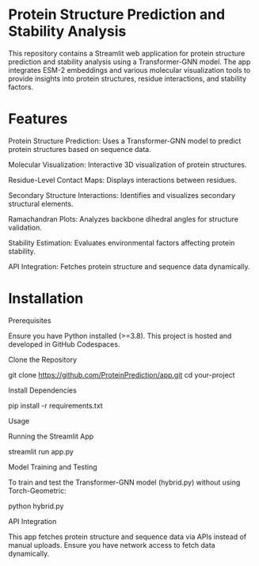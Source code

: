 # Protein Structure Prediction and Stability Analysis

This repository contains a Streamlit web application for protein structure prediction and stability analysis using a Transformer-GNN model. The app integrates ESM-2 embeddings and various molecular visualization tools to provide insights into protein structures, residue interactions, and stability factors.


# Features

Protein Structure Prediction: Uses a Transformer-GNN model to predict protein structures based on sequence data.

Molecular Visualization: Interactive 3D visualization of protein structures.

Residue-Level Contact Maps: Displays interactions between residues.

Secondary Structure Interactions: Identifies and visualizes secondary structural elements.

Ramachandran Plots: Analyzes backbone dihedral angles for structure validation.

Stability Estimation: Evaluates environmental factors affecting protein stability.

API Integration: Fetches protein structure and sequence data dynamically.

# Installation

Prerequisites

Ensure you have Python installed (>=3.8). This project is hosted and developed in GitHub Codespaces.

Clone the Repository

git clone https://github.com/ProteinPrediction/app.git
cd your-project

Install Dependencies

pip install -r requirements.txt

Usage

Running the Streamlit App

streamlit run app.py

Model Training and Testing

To train and test the Transformer-GNN model (hybrid.py) without using Torch-Geometric:

python hybrid.py

API Integration

This app fetches protein structure and sequence data via APIs instead of manual uploads. Ensure you have network access to fetch data dynamically.

